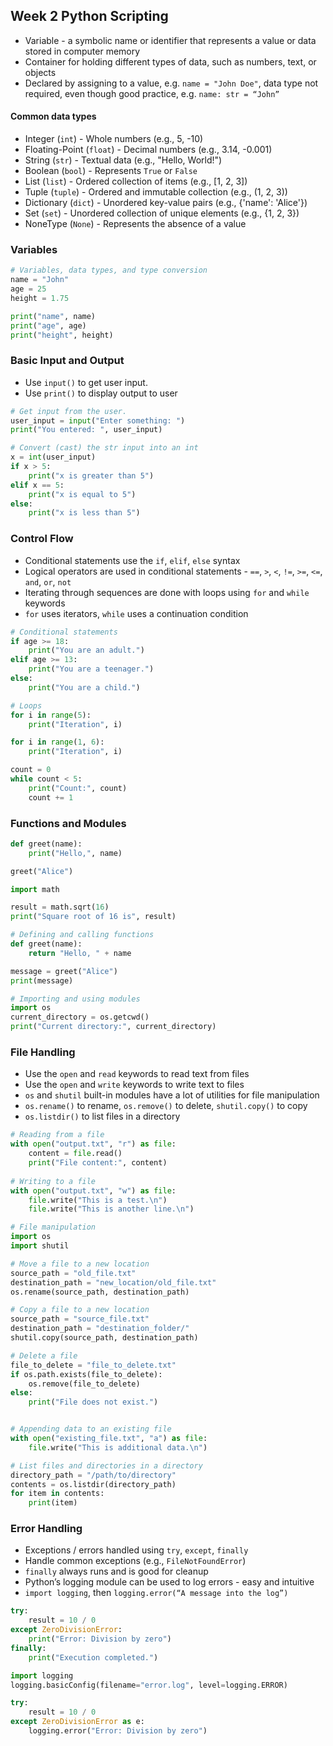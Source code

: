 ## Week 2 Python Scripting
- Variable - a symbolic name or identifier that represents a value or data stored in computer memory
- Container for holding different types of data, such as numbers, text, or objects
- Declared by assigning to a value, e.g. `name = "John Doe"`, data type not required, even though good practice, e.g. `name: str = “John”`
#### Common data types
- Integer (`int`) - Whole numbers (e.g., 5, -10)
- Floating-Point (`float`) - Decimal numbers (e.g., 3.14, -0.001)
- String (`str`) - Textual data (e.g., "Hello, World!")
- Boolean (`bool`) - Represents `True` or `False`
- List (`list`) - Ordered collection of items (e.g., [1, 2, 3])
- Tuple (`tuple`) - Ordered and immutable collection (e.g., (1, 2, 3))
- Dictionary (`dict`) - Unordered key-value pairs (e.g., {'name': 'Alice'})
- Set (`set`) - Unordered collection of unique elements (e.g., {1, 2, 3})
- NoneType (`None`) - Represents the absence of a value

### Variables
```python
# Variables, data types, and type conversion
name = "John"
age = 25
height = 1.75

print("name", name)
print("age", age)
print("height", height)
```

### Basic Input and Output
- Use `input()` to get user input.
- Use `print()` to display output to user
```python
# Get input from the user.
user_input = input("Enter something: ")
print("You entered: ", user_input)

# Convert (cast) the str input into an int
x = int(user_input)
if x > 5:
    print("x is greater than 5")
elif x == 5:
    print("x is equal to 5")
else:
    print("x is less than 5")
```

### Control Flow
- Conditional statements use the `if`, `elif`, `else` syntax
- Logical operators are used in conditional statements - `==`, `>`, `<`, `!=`, `>=`, `<=`, `and`, `or`, `not`
- Iterating through sequences are done with loops using `for` and `while` keywords
- `for` uses iterators, `while` uses a continuation condition
```python
# Conditional statements
if age >= 18:
    print("You are an adult.")
elif age >= 13:
    print("You are a teenager.")
else:
    print("You are a child.")

# Loops
for i in range(5):
    print("Iteration", i)

for i in range(1, 6):
    print("Iteration", i)

count = 0
while count < 5:
    print("Count:", count)
    count += 1
```

### Functions and Modules
```python
def greet(name):
    print("Hello,", name)

greet("Alice")

import math

result = math.sqrt(16)
print("Square root of 16 is", result)
```

```python
# Defining and calling functions
def greet(name):
    return "Hello, " + name

message = greet("Alice")
print(message)

# Importing and using modules
import os
current_directory = os.getcwd()
print("Current directory:", current_directory)

```

### File Handling
- Use the `open` and `read` keywords to read text from files
- Use the `open` and `write` keywords to write text to files
- `os` and `shutil` built-in modules have a lot of utilities for file manipulation
- `os.rename()` to rename, `os.remove()` to delete, `shutil.copy()` to copy
- `os.listdir()` to list files in a directory

```python
# Reading from a file
with open("output.txt", "r") as file:
    content = file.read()
    print("File content:", content)
    
# Writing to a file
with open("output.txt", "w") as file:
    file.write("This is a test.\n")
    file.write("This is another line.\n")
```

```python
# File manipulation
import os
import shutil

# Move a file to a new location
source_path = "old_file.txt"
destination_path = "new_location/old_file.txt"
os.rename(source_path, destination_path)

# Copy a file to a new location
source_path = "source_file.txt"
destination_path = "destination_folder/"
shutil.copy(source_path, destination_path)

# Delete a file
file_to_delete = "file_to_delete.txt"
if os.path.exists(file_to_delete):
    os.remove(file_to_delete)
else:
    print("File does not exist.")


# Appending data to an existing file
with open("existing_file.txt", "a") as file:
    file.write("This is additional data.\n")

# List files and directories in a directory
directory_path = "/path/to/directory"
contents = os.listdir(directory_path)
for item in contents:
    print(item)
```

### Error Handling
- Exceptions / errors handled using `try`, `except`, `finally`
- Handle common exceptions (e.g., `FileNotFoundError`)
- `finally` always runs and is good for cleanup
- Python’s logging module can be used to log errors - easy and intuitive
- `import logging`, then `logging.error(“A message into the log”)`

```python
try:
    result = 10 / 0
except ZeroDivisionError:
    print("Error: Division by zero")
finally:
    print("Execution completed.")

import logging
logging.basicConfig(filename="error.log", level=logging.ERROR)

try:
    result = 10 / 0
except ZeroDivisionError as e:
    logging.error("Error: Division by zero")
```
